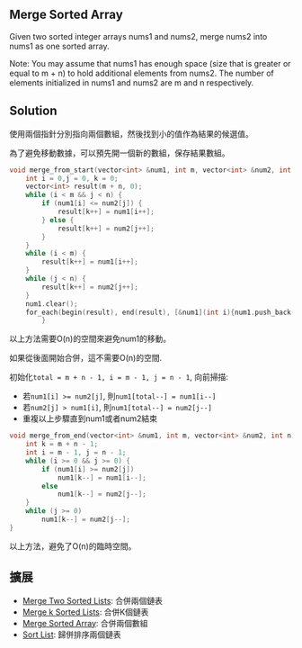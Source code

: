 ## Merge Sorted Array

Given two sorted integer arrays nums1 and nums2, merge nums2 into nums1 as one sorted array.

Note:
You may assume that nums1 has enough space (size that is greater or equal to m + n) to hold additional elements from nums2. The number of elements initialized in nums1 and nums2 are m and n respectively.

## Solution

使用兩個指針分別指向兩個數組，然後找到小的值作為結果的候選值。

為了避免移動數據，可以預先開一個新的數組，保存結果數組。

```cpp
void merge_from_start(vector<int> &num1, int m, vector<int> &num2, int n) {
	int i = 0,j = 0, k = 0;
	vector<int> result(m + n, 0);
	while (i < m && j < n) {
		if (num1[i] <= num2[j]) {
			result[k++] = num1[i++];
		} else {
			result[k++] = num2[j++];
		}
	}
	while (i < m) {
		result[k++] = num1[i++];
	}
	while (j < n) {
		result[k++] = num2[j++];
	}
	num1.clear();
	for_each(begin(result), end(result), [&num1](int i){num1.push_back(i);});
		}
```

以上方法需要O(n)的空間來避免num1的移動。

如果從後面開始合併，這不需要O(n)的空間.

初始化`total = m + n - 1, i = m - 1, j = n - 1`, 向前掃描:

* 若`num1[i] >= num2[j]`, 則`num1[total--] = num1[i--]`
* 若`num2[j] > num1[i]`, 則`num1[total--] = num2[j--]`
* 重複以上步驟直到num1或者num2結束

```cpp
void merge_from_end(vector<int> &num1, int m, vector<int> &num2, int n) {
	int k = m + n - 1;
	int i = m - 1, j = n - 1;
	while (i >= 0 && j >= 0) {
		if (num1[i] >= num2[j])
			num1[k--] = num1[i--];
		else
			num1[k--] = num2[j--];
	}
	while (j >= 0)
		num1[k--] = num2[j--];
}
```

以上方法，避免了O(n)的臨時空間。

## 擴展

* [Merge Two Sorted Lists](../MergeTwoSortedLists): 合併兩個鏈表
* [Merge k Sorted Lists](../MergekSortedLists): 合併K個鏈表
* [Merge Sorted Array](../MergeSortedArray): 合併兩個數組
* [Sort List](../SortList): 歸併排序兩個鏈表
